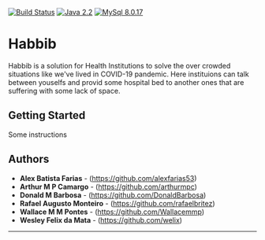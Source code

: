 [![Build Status](https://travis-ci.org/HabbibCorona/Habbib.svg?branch=master)](https://travis-ci.org/HabbibCorona/Habbib)
[![Java 2.2](https://img.shields.io/badge/Java-13.0.2-blue)](https://www.oracle.com/java/technologies/javase-jdk13-downloads.html)
[![MySql 8.0.17](https://img.shields.io/badge/MySql-8.0.17-blue)](https://www.mysql.com/downloads/)

# Habbib

Habbib is a solution for Health Institutions to solve the over crowded situations like we've lived in COVID-19 pandemic.
Here instituions can talk between youselfs and provid some hospital bed to another ones that are suffering with some lack of space.

## Getting Started

Some instructions

## Authors

* **Alex Batista Farias** - (https://github.com/alexfarias53)
* **Arthur M P Camargo** - (https://github.com/arthurmpc)
* **Donald M Barbosa** - (https://github.com/DonaldBarbosa)
* **Rafael Augusto Monteiro** - (https://github.com/rafaelbritez)
* **Wallace M M Pontes** - (https://github.com/Wallacemmp)
* **Wesley Felix da Mata** - (https://github.com/welix)

* ****

